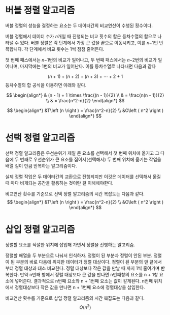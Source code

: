 # 버블 정렬 알고리즘
버블 정렬의 성능을 결정하는 요소는 두 데이터간의 비교연산이 수행된 횟수이다.

버블 정렬에서 데이터 수가 𝑛개일 때 진행되는 비교 횟수의 합은 등차수열의 합으로 나타낼 수 있다. 버블 정렬은 각 단계에서 가장 큰 값을 끝으로 이동시키고, 이를 𝑛−1번 반복합니다. 각 단계에서 비교 횟수는 1씩 점점 줄어든다.

첫 번째 패스에서는 𝑛−1번의 비교가 일어나고, 두 번째 패스에서는 𝑛−2번의 비교가 일어나며, 마지막에는 1번의 비교가 일어난다. 이를 등차수열로 나타내면 다음과 같다

$$
(n + 1) + (n + 2) + (n + 3) + \cdots + 2 + 1
$$
등차수열의 합 공식을 이용하면 아래와 같다.

$$
\begin{align*}
	& (n - 1) + 1 \times  \frac{(n - 1)}{2} \\
	& = \frac{n(n - 1)}{2} \\
	& = \frac{n^2-n}{2}
\end{align*}
$$

$$
\begin{align*}
	&T\left (n  \right ) = \frac{n^2-n}{2} \\
	&O\left ( n^2 \right )
\end{align*}
$$

# 선택 정렬 알고리즘
선택 정렬 알고리즘은 우선순위가 제일 큰 요소를 선택해서 첫 번째 위치에 옮기고 그 다음에 두 번째로 우선순위가 큰 요소를 집어서(선택해서) 두 번째 위치에 옮기는 작업을 배열 길이 만큼 반복하는 알고리즘이다.

실제 정렬 작업은 두 데이터간의 교환으로 진행되지만 이것은 데이터를 선택해서 옮길 때 마다 비게되는 공간을 활용하는 것이란 걸 이해해야한다.

비교연산 횟수를 기준으로 선택 정렬 알고리즘의 시간 복잡도는 다음과 같다.
$$
\begin{align*}
	&T\left (n  \right ) = \frac{n^2-n}{2} \\
	&O\left ( n^2 \right )
\end{align*}
$$

# 삽입 정렬 알고리즘
정렬할 요소를 적절한 위치에 삽입해 가면서 정렬을 진행하는 알고리즘.

정렬할 배열을 두 부분으로 나눠서 인식하자. 정렬이 된 부분과 정렬이 안된 부분.
정렬이 된 부분의 바로 다음에 위치한 데이터가 정렬 대상이다.
정렬이 된 부분의 맨 끝에서부터 정렬 대상과 대소 비교한다. 정렬 대상보다 작은 값을 만날 때 까지 1씩 줄여가며 반복한다. 만약 n번째 항에서 정렬 대상보다 큰 값을 만나면 n번째항의 요소를 n + 1항 요소에 넣어준다. 결과적으로 n번째 요소와 n + 1번째 요소는 값이 같게된다. n번째 위치에서 정렬대상보다 작은 값을 만나면 n + 1번째 요소에 정렬대상을 삽입한다.

비교연산 횟수를 기준으로 삽입 정렬 알고리즘의 시간 복잡도는 다음과 같다.
$$
	O\left ( n^2 \right )
$$
